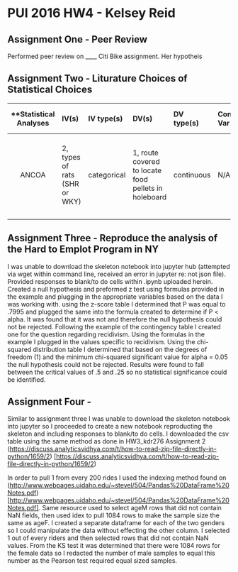 # PUI 2016 HW4 - Kelsey Reid

## Assignment One - Peer Review

Performed peer review on ____ Citi Bike assignment. Her hypotheis 


## Assignment Two - Liturature Choices of Statistical Choices


| **Statistical Analyses	|  IV(s)  |  IV type(s) |  DV(s)  |  DV type(s)  |  Control Var | Control Var type  | Question to be answered | _H0_ | alpha | link to paper **| 
|:----------:|:----------|:------------|:-------------|:-------------|:------------|:------------- |:------------------|:----:|:-------:|:-------|
ANCOA	| 2, types of rats (SHR or WKY) | categorical | 1, route covered to locate food pellets in holeboard| continuous | N/A | N/A | 	Do SHRs show deficits in spatial working memory compared to WKYs | SHRs spatial working memory >= WKYs spatial working memory | 0.05 | [Spatial Memory in Spontaneously Hypertensive Rats (SHR)](http://journals.plos.org/plosone/article?id=10.1371/journal.pone.0074660)|
|||||||||


## Assignment Three - Reproduce the analysis of the Hard to Emplot Program in NY

I was unable to download the skeleton notebook into jupyter hub (attempted via wget within command line, received an error in jupyter re: not json file). Provided responses to blank/to do cells within .ipynb uploaded herein. Created a null hypothesis and preformed z test using formulas provided in the example and plugging in the appropriate variables based on the data I was working with. using the z-score table I determined that P was equal to .7995 and plugged the same into the formula created to determine if P < alpha. It was found that it was not and therefore the null hypothesis could not be rejected.
Following the example of the contingency table I created one for the question regarding recidivism. Using the formulas in the example I plugged in the values specific to recidivism. Using the chi-squared distribution table I determined that based on the degrees of freedom (1) and the minimum chi-squared significant value for alpha = 0.05 the null hypothesis could not be rejected. Results were found to fall between the critical values of .5 and .25 so no statistical significance could be identified. 

## Assignment Four -

Similar to assignment three I was unable to download the skeleton notebook into jupyter so I proceeded to create a new notebook reproducting the skeleton and including responses to blank/to do cells. I downloaded the csv table using the same method as done in HW3_kdr276 Assignment 2 (https://discuss.analyticsvidhya.com/t/how-to-read-zip-file-directly-in-python/1659/2) [https://discuss.analyticsvidhya.com/t/how-to-read-zip-file-directly-in-python/1659/2)

In order to pull 1 from every 200 rides I used the indexing method found on (http://www.webpages.uidaho.edu/~stevel/504/Pandas%20DataFrame%20Notes.pdf)[http://www.webpages.uidaho.edu/~stevel/504/Pandas%20DataFrame%20Notes.pdf]. Same resource used to select ageM rows that did not contain NaN fields, then used idex to pull 1084 rows to make the sample size the same as ageF. I created a separate dataframe for each of the two genders so I could manipulate the data without effecting the other column. I selected 1 out of every riders and then selected rows that did not contain NaN values. From the KS test it was determined that there were 1084 rows for the female data so I redacted the number of male samples to equal this number as the Pearson test required equal sized samples.

